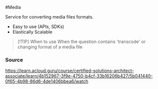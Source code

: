 #Media

Service for converting media files formats.
* Easy to use (APIs, SDKs)
* Elastically Scalable

> [!TIP] When to use
> When the question contains 'transcode' or changing format of a media file
### Source
https://learn.acloud.guru/course/certified-solutions-architect-associate/learn/4b152967-3f9e-4750-b4cf-33b16206b427/5b041440-0f65-4b98-86d6-4de1406bbea6/watch